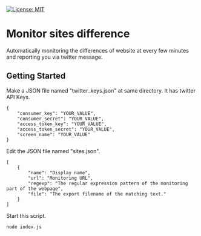 [![License: MIT](https://img.shields.io/badge/License-MIT-yellow.svg)](https://opensource.org/licenses/MIT)

# Monitor sites difference
Automatically monitoring the differences of website at every few minutes and reporting you via twitter message.

## Getting Started
Make a JSON file named "twitter_keys.json" at same directory.
It has twitter API Keys.
```
{
	"consumer_key": "YOUR_VALUE",
	"consumer_secret": "YOUR_VALUE",
	"access_token_key": "YOUR_VALUE",
	"access_token_secret": "YOUR_VALUE",
	"screen_name": "YOUR_VALUE"
}
```

Edit the JSON file named "sites.json".
```
[
	{
		"name": "Display name",
		"url": "Monitoring URL",
		"regexp": "The regular expression pattern of the monitoring part of the webpage",
		"file": "The export filename of the matching text."
	}
]
```

Start this script.
```
node index.js
```
